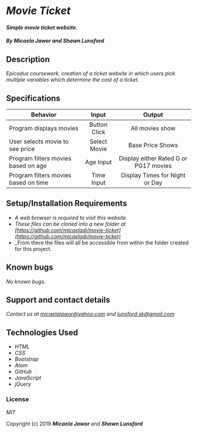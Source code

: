 # _Movie Ticket_

#### _Simple movie ticket website._

#### _By **Micaela Jawor** and **Shawn Lunsford**_

## Description

_Epicodus coursework, creation of a ticket website in which users pick multiple variables which determine the cost of a ticket._

## Specifications

| Behavior | Input | Output |
| - | :-: | :-: |
| Program displays movies | Button Click | All movies show |
| User selects movie to see price | Select Movie | Base Price Shows |
| Program filters movies based on age | Age Input | Display either Rated G or PG17 movies |
| Program filters movies based on time | Time Input | Display Times for Night or Day |


## Setup/Installation Requirements

* _A web browser is required to visit this website._
* _These files can be cloned into a new folder at [https://github.com/micaeladj/movie-ticket](https://github.com/micaeladj/movie-ticket)_
* _From there the files will all be accessible from within the folder created for this project.

## Known bugs

_No known bugs._

## Support and contact details

_Contact us at [micaelajawor@yahoo.com](micaelajawor@yahoo.com) and [lunsford.sk@gmail.com](lunsford.sk@gmail.com)_

## Technologies Used

* _HTML_
* _CSS_
* _Bootstrap_
* _Atom_
* _GitHub_
* _JavaScript_
* _jQuery_

### License

*MIT*

Copyright (c) 2019 **_Micaela Jawor_** and **_Shawn Lunsford_**
